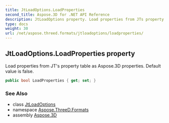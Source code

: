 ```yaml
---
title: JtLoadOptions.LoadProperties
second_title: Aspose.3D for .NET API Reference
description: JtLoadOptions property. Load properties from JTs property table as Aspose.3D properties. Default value is false
type: docs
weight: 30
url: /net/aspose.threed.formats/jtloadoptions/loadproperties/
---
```

## JtLoadOptions.LoadProperties property

Load properties from JT's property table as Aspose.3D properties. Default value is false.

```csharp
public bool LoadProperties { get; set; }
```

### See Also

* class [JtLoadOptions](../)
* namespace [Aspose.ThreeD.Formats](../../jtloadoptions/)
* assembly [Aspose.3D](../../../)



